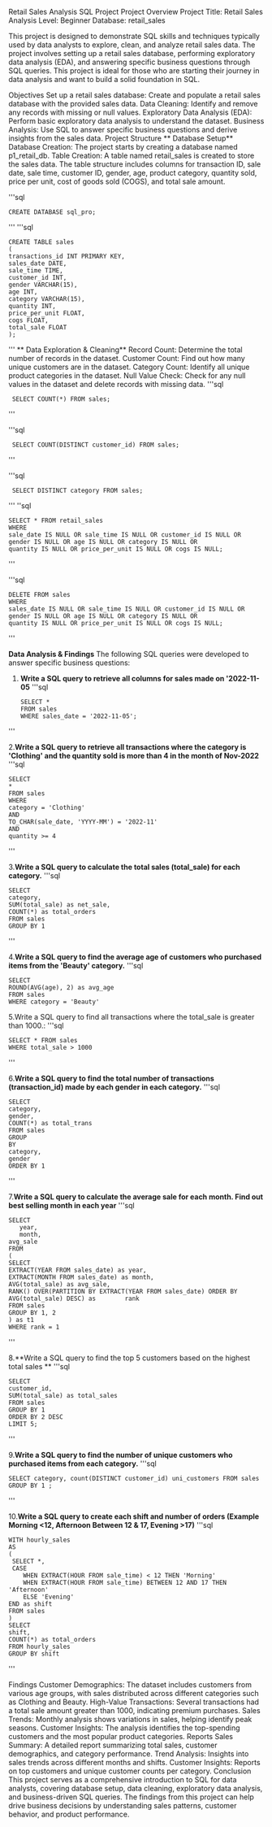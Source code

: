 
Retail Sales Analysis SQL Project
Project Overview
Project Title: Retail Sales Analysis
Level: Beginner
Database: retail_sales

This project is designed to demonstrate SQL skills and techniques typically used by data analysts to explore, clean, and analyze retail sales data. The project involves setting up a retail sales database, performing exploratory data analysis (EDA), and answering specific business questions through SQL queries. This project is ideal for those who are starting their journey in data analysis and want to build a solid foundation in SQL.

Objectives
Set up a retail sales database: Create and populate a retail sales database with the provided sales data.
Data Cleaning: Identify and remove any records with missing or null values.
Exploratory Data Analysis (EDA): Perform basic exploratory data analysis to understand the dataset.
Business Analysis: Use SQL to answer specific business questions and derive insights from the sales data.
Project Structure
** Database Setup**
Database Creation: The project starts by creating a database named p1_retail_db.
Table Creation: A table named retail_sales is created to store the sales data. The table structure includes columns for transaction ID, sale date, sale time, customer ID, gender, age, product category, quantity sold, price per unit, cost of goods sold (COGS), and total sale amount.

'''sql

    CREATE DATABASE sql_pro; 
'''
'''sql

    CREATE TABLE sales
    (
    transactions_id INT PRIMARY KEY,
    sales_date DATE,	
    sale_time TIME,
    customer_id INT,	
    gender VARCHAR(15),
    age INT,
    category VARCHAR(15),
    quantity INT,
    price_per_unit FLOAT,	
    cogs FLOAT,
    total_sale FLOAT
    );
'''
** Data Exploration & Cleaning**
Record Count: Determine the total number of records in the dataset.
Customer Count: Find out how many unique customers are in the dataset.
Category Count: Identify all unique product categories in the dataset.
Null Value Check: Check for any null values in the dataset and delete records with missing data.
'''sql
     
     SELECT COUNT(*) FROM sales;
'''

'''sql
     
     SELECT COUNT(DISTINCT customer_id) FROM sales;
'''

'''sql
     
     SELECT DISTINCT category FROM sales;
'''
''sql
      
    SELECT * FROM retail_sales
    WHERE 
    sale_date IS NULL OR sale_time IS NULL OR customer_id IS NULL OR 
    gender IS NULL OR age IS NULL OR category IS NULL OR 
    quantity IS NULL OR price_per_unit IS NULL OR cogs IS NULL;
'''

'''sql

    DELETE FROM sales
    WHERE 
    sales_date IS NULL OR sale_time IS NULL OR customer_id IS NULL OR 
    gender IS NULL OR age IS NULL OR category IS NULL OR 
    quantity IS NULL OR price_per_unit IS NULL OR cogs IS NULL;
'''

 **Data Analysis & Findings**
 The following SQL queries were developed to answer specific business questions:
   
 1. **Write a SQL query to retrieve all columns for sales made on '2022-11-05**
'''sql

        SELECT *
        FROM sales
        WHERE sales_date = '2022-11-05';
'''

2.**Write a SQL query to retrieve all transactions where the category is 'Clothing' and the quantity sold is more than 4 in the month of Nov-2022**
'''sql

    SELECT 
    *
    FROM sales
    WHERE 
    category = 'Clothing'
    AND 
    TO_CHAR(sale_date, 'YYYY-MM') = '2022-11'
    AND
    quantity >= 4
'''  

3.**Write a SQL query to calculate the total sales (total_sale) for each category.**
'''sql

    SELECT 
    category,
    SUM(total_sale) as net_sale,
    COUNT(*) as total_orders
    FROM sales
    GROUP BY 1
'''

4.**Write a SQL query to find the average age of customers who purchased items from the 'Beauty' category.**
'''sql

    SELECT
    ROUND(AVG(age), 2) as avg_age
    FROM sales
    WHERE category = 'Beauty'
5.Write a SQL query to find all transactions where the total_sale is greater than 1000.:
'''sql

    SELECT * FROM sales
    WHERE total_sale > 1000
'''

6.**Write a SQL query to find the total number of transactions (transaction_id) made by each gender in each category.**
'''sql

    SELECT 
    category,
    gender,
    COUNT(*) as total_trans
    FROM sales
    GROUP 
    BY 
    category,
    gender
    ORDER BY 1
'''

7.**Write a SQL query to calculate the average sale for each month. Find out best selling month in each year**
'''sql

    SELECT 
       year,
       month,
    avg_sale
    FROM 
    (    
    SELECT 
    EXTRACT(YEAR FROM sales_date) as year,
    EXTRACT(MONTH FROM sales_date) as month,
    AVG(total_sale) as avg_sale,
    RANK() OVER(PARTITION BY EXTRACT(YEAR FROM sales_date) ORDER BY AVG(total_sale) DESC) as        rank
    FROM sales
    GROUP BY 1, 2
    ) as t1
    WHERE rank = 1
'''

8.**Write a SQL query to find the top 5 customers based on the highest total sales **
'''sql

    SELECT 
    customer_id,
    SUM(total_sale) as total_sales
    FROM sales
    GROUP BY 1
    ORDER BY 2 DESC
    LIMIT 5;
'''

9.**Write a SQL query to find the number of unique customers who purchased items from each category.**
'''sql

    SELECT category, count(DISTINCT customer_id) uni_customers FROM sales
    GROUP BY 1 ;
'''

10.**Write a SQL query to create each shift and number of orders (Example Morning <12, Afternoon Between 12 & 17, Evening >17)**
'''sql

    WITH hourly_sales
    AS
    (
     SELECT *,
     CASE
        WHEN EXTRACT(HOUR FROM sale_time) < 12 THEN 'Morning'
        WHEN EXTRACT(HOUR FROM sale_time) BETWEEN 12 AND 17 THEN 'Afternoon'
        ELSE 'Evening'
    END as shift
    FROM sales
    )
    SELECT 
    shift,
    COUNT(*) as total_orders    
    FROM hourly_sales
    GROUP BY shift
'''

Findings
Customer Demographics: The dataset includes customers from various age groups, with sales distributed across different categories such as Clothing and Beauty.
High-Value Transactions: Several transactions had a total sale amount greater than 1000, indicating premium purchases.
Sales Trends: Monthly analysis shows variations in sales, helping identify peak seasons.
Customer Insights: The analysis identifies the top-spending customers and the most popular product categories.
Reports
Sales Summary: A detailed report summarizing total sales, customer demographics, and category performance.
Trend Analysis: Insights into sales trends across different months and shifts.
Customer Insights: Reports on top customers and unique customer counts per category.
Conclusion
This project serves as a comprehensive introduction to SQL for data analysts, covering database setup, data cleaning, exploratory data analysis, and business-driven SQL queries. The findings from this project can help drive business decisions by understanding sales patterns, customer behavior, and product performance.
